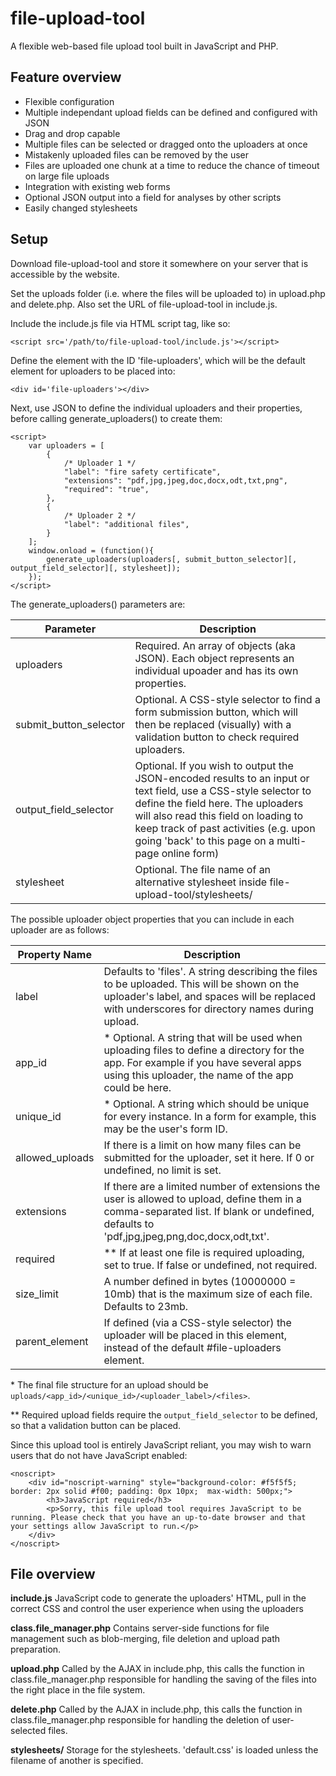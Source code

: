 # file-upload-tool #

A flexible web-based file upload tool built in JavaScript and PHP.

## Feature overview ##
- Flexible configuration
- Multiple independant upload fields can be defined and configured with JSON
- Drag and drop capable
- Multiple files can be selected or dragged onto the uploaders at once
- Mistakenly uploaded files can be removed by the user
- Files are uploaded one chunk at a time to reduce the chance of timeout on large file uploads
- Integration with existing web forms
- Optional JSON output into a field for analyses by other scripts
- Easily changed stylesheets

## Setup ##

Download file-upload-tool and store it somewhere on your server that is accessible by the website.

Set the uploads folder (i.e. where the files will be uploaded to) in upload.php and delete.php. Also set the URL of file-upload-tool in include.js.

Include the include.js file via HTML script tag, like so:
```
<script src='/path/to/file-upload-tool/include.js'></script>
```

Define the element with the ID 'file-uploaders', which will be the default element for uploaders to be placed into:
```
<div id='file-uploaders'></div>
```

Next, use JSON to define the individual uploaders and their properties, before calling generate_uploaders() to create them:
```
<script>
	var uploaders = [
		{
			/* Uploader 1 */
			"label": "fire safety certificate",
			"extensions": "pdf,jpg,jpeg,doc,docx,odt,txt,png",
			"required": "true",
		},
		{
			/* Uploader 2 */
			"label": "additional files",
		}
	];
	window.onload = (function(){
		generate_uploaders(uploaders[, submit_button_selector][, output_field_selector][, stylesheet]);
	});
</script>
```

The generate_uploaders() parameters are:

Parameter              | Description
-----------------------|---------------
uploaders              | Required. An array of objects (aka JSON). Each object represents an individual upoader and has its own properties.
submit_button_selector | Optional. A CSS-style selector to find a form submission button, which will then be replaced (visually) with a validation button to check required uploaders.
output_field_selector  | Optional. If you wish to output the JSON-encoded results to an input or text field, use a CSS-style selector to define the field here. The uploaders will also read this field on loading to keep track of past activities (e.g. upon going 'back' to this page on a multi-page online form)
stylesheet			   | Optional. The file name of an alternative stylesheet inside file-upload-tool/stylesheets/


The possible uploader object properties that you can include in each uploader are as follows:

Property Name   | Description
----------------|--------------- 
label           | Defaults to 'files'. A string describing the files to be uploaded. This will be shown on the uploader's label, and spaces will be replaced with underscores for directory names during upload.
app_id          | \* Optional. A string that will be used when uploading files to define a directory for the app. For example if you have several apps using this uploader, the name of the app could be here.
unique_id       | \* Optional. A string which should be unique for every instance. In a form for example, this may be the user's form ID.
allowed_uploads | If there is a limit on how many files can be submitted for the uploader, set it here. If 0 or undefined, no limit is set.
extensions      | If there are a limited number of extensions the user is allowed to upload, define them in a comma-separated list. If blank or undefined, defaults to 'pdf,jpg,jpeg,png,doc,docx,odt,txt'.
required        | \*\* If at least one file is required uploading, set to true. If false or undefined, not required.
size_limit      | A number defined in bytes (10000000 = 10mb) that is the maximum size of each file. Defaults to 23mb.
parent_element  | If defined (via a CSS-style selector) the uploader will be placed in this element, instead of the default #file-uploaders element.

\*   The final file structure for an upload should be `uploads/<app_id>/<unique_id>/<uploader_label>/<files>`.

\*\* Required upload fields require the `output_field_selector` to be defined, so that a validation button can be placed.


Since this upload tool is entirely JavaScript reliant, you may wish to warn users that do not have JavaScript enabled:
```
<noscript>
	<div id="noscript-warning" style="background-color: #f5f5f5; border: 2px solid #f00; padding: 0px 10px;  max-width: 500px;">
		<h3>JavaScript required</h3>
		<p>Sorry, this file upload tool requires JavaScript to be running. Please check that you have an up-to-date browser and that your settings allow JavaScript to run.</p>
	</div>
</noscript>
```

## File overview ##

**include.js**
JavaScript code to generate the uploaders' HTML, pull in the correct CSS and control the user experience when using the uploaders

**class.file_manager.php**
Contains server-side functions for file management such as blob-merging, file deletion and upload path preparation.

**upload.php**
Called by the AJAX in include.php, this calls the function in class.file_manager.php responsible for handling the saving of the files into the right place in the file system.

**delete.php**
Called by the AJAX in include.php, this calls the function in class.file_manager.php responsible for handling the deletion of user-selected files.

**stylesheets/**
Storage for the stylesheets. 'default.css' is loaded unless the filename of another is specified.

